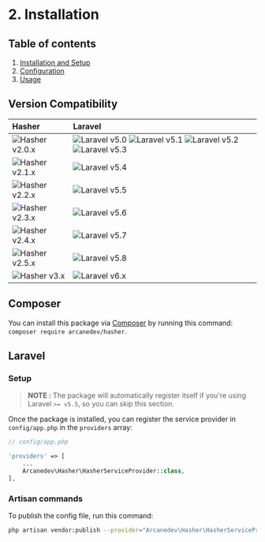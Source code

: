 # 2. Installation

## Table of contents

  1. [Installation and Setup](1-Installation-and-Setup.md)
  2. [Configuration](2-Configuration.md)
  3. [Usage](3-Usage.md)

## Version Compatibility

| Hasher                         | Laravel                                                                                                             |
|:-------------------------------|:--------------------------------------------------------------------------------------------------------------------|
| ![Hasher v2.0.x][hasher_2_0_x] | ![Laravel v5.0][laravel_5_0] ![Laravel v5.1][laravel_5_1] ![Laravel v5.2][laravel_5_2] ![Laravel v5.3][laravel_5_3] |
| ![Hasher v2.1.x][hasher_2_1_x] | ![Laravel v5.4][laravel_5_4]                                                                                        |
| ![Hasher v2.2.x][hasher_2_2_x] | ![Laravel v5.5][laravel_5_5]                                                                                        |
| ![Hasher v2.3.x][hasher_2_3_x] | ![Laravel v5.6][laravel_5_6]                                                                                        |
| ![Hasher v2.4.x][hasher_2_4_x] | ![Laravel v5.7][laravel_5_7]                                                                                        |
| ![Hasher v2.5.x][hasher_2_5_x] | ![Laravel v5.8][laravel_5_8]                                                                                        |
| ![Hasher v3.x][hasher_3_x]     | ![Laravel v6.x][laravel_6_x]                                                                                        |

[laravel_5_0]:  https://img.shields.io/badge/v5.0-supported-brightgreen.svg?style=flat-square "Laravel v5.0"
[laravel_5_1]:  https://img.shields.io/badge/v5.1-supported-brightgreen.svg?style=flat-square "Laravel v5.1"
[laravel_5_2]:  https://img.shields.io/badge/v5.2-supported-brightgreen.svg?style=flat-square "Laravel v5.2"
[laravel_5_3]:  https://img.shields.io/badge/v5.3-supported-brightgreen.svg?style=flat-square "Laravel v5.3"
[laravel_5_4]:  https://img.shields.io/badge/v5.4-supported-brightgreen.svg?style=flat-square "Laravel v5.4"
[laravel_5_5]:  https://img.shields.io/badge/v5.5-supported-brightgreen.svg?style=flat-square "Laravel v5.5"
[laravel_5_6]:  https://img.shields.io/badge/v5.6-supported-brightgreen.svg?style=flat-square "Laravel v5.6"
[laravel_5_7]:  https://img.shields.io/badge/v5.7-supported-brightgreen.svg?style=flat-square "Laravel v5.7"
[laravel_5_8]:  https://img.shields.io/badge/v5.8-supported-brightgreen.svg?style=flat-square "Laravel v5.8"
[laravel_6_x]:  https://img.shields.io/badge/v6.x-supported-brightgreen.svg?style=flat-square "Laravel v6.x"

[hasher_2_0_x]: https://img.shields.io/badge/version-2.0.*-blue.svg?style=flat-square "Hasher v2.0.*"
[hasher_2_1_x]: https://img.shields.io/badge/version-2.1.*-blue.svg?style=flat-square "Hasher v2.1.*"
[hasher_2_2_x]: https://img.shields.io/badge/version-2.2.*-blue.svg?style=flat-square "Hasher v2.2.*"
[hasher_2_3_x]: https://img.shields.io/badge/version-2.3.*-blue.svg?style=flat-square "Hasher v2.3.*"
[hasher_2_4_x]: https://img.shields.io/badge/version-2.4.*-blue.svg?style=flat-square "Hasher v2.4.*"
[hasher_2_5_x]: https://img.shields.io/badge/version-2.5.*-blue.svg?style=flat-square "Hasher v2.5.*"
[hasher_3_x]:   https://img.shields.io/badge/version-3.*-blue.svg?style=flat-square "Hasher v3.*"

## Composer

You can install this package via [Composer](http://getcomposer.org/) by running this command: `composer require arcanedev/hasher`.

## Laravel

### Setup

> **NOTE :** The package will automatically register itself if you're using Laravel `>= v5.5`, so you can skip this section.

Once the package is installed, you can register the service provider in `config/app.php` in the `providers` array:

```php
// config/app.php

'providers' => [
    ...
    Arcanedev\Hasher\HasherServiceProvider::class,
],
```

### Artisan commands

To publish the config file, run this command:

```bash
php artisan vendor:publish --provider="Arcanedev\Hasher\HasherServiceProvider"
```
